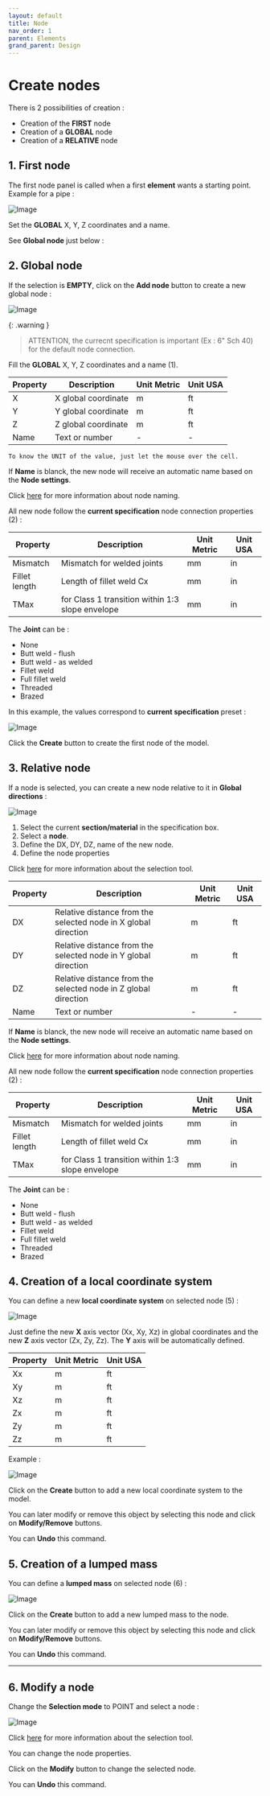 ```yaml
---
layout: default
title: Node
nav_order: 1
parent: Elements
grand_parent: Design
---
```


# Create nodes

There is 2 possibilities of creation :

- Creation of the **FIRST** node
- Creation of a **GLOBAL** node
- Creation of a **RELATIVE** node

## 1. First node

The first node panel is called when a first **element** wants a starting point. Example for a pipe :

![Image](../../Images/Pipe1.jpg)

Set the **GLOBAL** X, Y, Z coordinates and a name.

See **Global node** just below :
## 2. Global node

If the selection is **EMPTY**, click on the **Add node** button to create a new global node :

![Image](../../Images/Node1.jpg)

{: .warning }
>ATTENTION, the currecnt specification is important (Ex : 6" Sch 40) for the default node connection.

Fill the **GLOBAL** X, Y, Z coordinates and a name (1).

| Property | Description | Unit Metric | Unit USA |
| -------- | ----------- | ---- | ---- |
| X | X global coordinate | m | ft |
| Y | Y global coordinate  | m | ft |
| Z | Z global coordinate  | m | ft |
| Name | Text or number | - | - |

    To know the UNIT of the value, just let the mouse over the cell. 

If **Name** is blanck, the new node will receive an automatic name based on the **Node settings**.

Click [here](https://documentation.metapiping.com/Settings/General.html) for more information about node naming.

All new node follow the **current specification** node connection properties (2) :

| Property | Description | Unit Metric | Unit USA |
| -------- | ----------- | ---- | ---- |
| Mismatch | Mismatch for welded joints | mm | in |
| Fillet length | Length of fillet weld Cx | mm | in |
| TMax | for Class 1 transition within 1:3 slope envelope | mm | in |

The **Joint** can be :

- None
- Butt weld - flush
- Butt weld - as welded
- Fillet weld
- Full fillet weld
- Threaded
- Brazed

In this example, the values correspond to **current specification** preset :

![Image](../../Images/Pipe2.jpg)

Click the **Create** button to create the first node of the model.

## 3. Relative node

If a node is selected, you can create a new node relative to it in **Global directions** :

![Image](../../Images/Node2.jpg)

1. Select the current **section/material** in the specification box.
2. Select a **node**.
3. Define the DX, DY, DZ, name of the new node.
4. Define the node properties

Click [here](https://documentation.metapiping.com/Design/Selection.html) for more information about the selection tool.

| Property | Description | Unit Metric | Unit USA |
| -------- | ----------- | ---- | ---- |
| DX | Relative distance from the selected node in X global direction | m | ft |
| DY | Relative distance from the selected node in Y global direction  | m | ft |
| DZ | Relative distance from the selected node in Z global direction  | m | ft |
| Name | Text or number | - | - |

If **Name** is blanck, the new node will receive an automatic name based on the **Node settings**.

Click [here](https://documentation.metapiping.com/Settings/General.html) for more information about node naming.

All new node follow the **current specification** node connection properties (2) :

| Property | Description | Unit Metric | Unit USA |
| -------- | ----------- | ---- | ---- |
| Mismatch | Mismatch for welded joints | mm | in |
| Fillet length | Length of fillet weld Cx | mm | in |
| TMax | for Class 1 transition within 1:3 slope envelope | mm | in |

The **Joint** can be :

- None
- Butt weld - flush
- Butt weld - as welded
- Fillet weld
- Full fillet weld
- Threaded
- Brazed

## 4. Creation of a local coordinate system

You can define a new **local coordinate system** on selected node (5) :

![Image](../../Images/Node2.jpg)

Just define the new **X** axis vector (Xx, Xy, Xz) in global coordinates and the new **Z** axis vector (Zx, Zy, Zz).
The **Y** axis will be automatically defined.

| Property | Unit Metric | Unit USA |
| -------- | ---- | ---- |
| Xx |  m | ft |
| Xy |  m | ft |
| Xz |  m | ft |
| Zx |  m | ft |
| Zy |  m | ft |
| Zz |  m | ft |

Example :

![Image](../../Images/Node3.jpg)

Click on the **Create** button to add a new local coordinate system to the model.

You can later modify or remove this object by selecting this node and click on **Modify/Remove** buttons.

You can **Undo** this command.

## 5. Creation of a lumped mass

You can define a **lumped mass** on selected node (6) :

![Image](../../Images/Node2.jpg)

Click on the **Create** button to add a new lumped mass to the node.

You can later modify or remove this object by selecting this node and click on **Modify/Remove** buttons.

You can **Undo** this command.

---
## 6. Modify a node

Change the **Selection mode** to POINT and select a node :

![Image](../../Images/Node4.jpg)

Click [here](https://documentation.metapiping.com/Design/Selection.html) for more information about the selection tool.

You can change the node properties.

Click on the **Modify** button to change the selected node.

You can **Undo** this command.